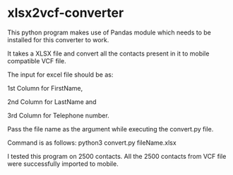 # xlsx2vcf-converter
This python program makes use of Pandas module which needs to be installed for this converter to work. 

It takes a XLSX file and convert all the contacts present in it to mobile compatible VCF file. 

The input for excel file should be as: 

1st Column for FirstName, 

2nd Column for LastName and 

3rd Column for Telephone number. 

Pass the file name as the argument while executing the convert.py file. 

Command is as follows: python3 convert.py fileName.xlsx

I tested this program on 2500 contacts. All the 2500 contacts from VCF file were successfully imported to mobile.
